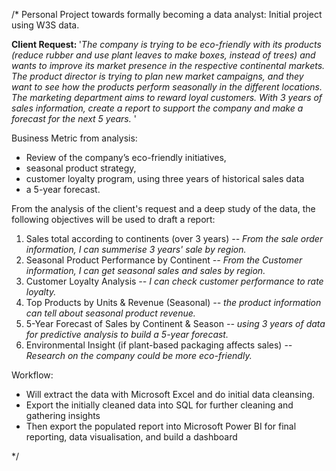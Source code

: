 /*
Personal Project towards formally becoming a data analyst:
Initial project using W3S data. 

<b>Client Request: </b>
'<i>The company is trying to be eco-friendly with its products (reduce rubber and use plant leaves to make boxes, instead of trees) and wants to improve its market presence in the respective continental markets. The product director is trying to plan new market campaigns, and they want to see how the products perform seasonally in the different locations. The marketing department aims to reward loyal customers. With 3 years of sales information, create a report to support the company and make a forecast for the next 5 years. </i>'

Business Metric from analysis: 
- Review of the company’s eco-friendly initiatives, 
- seasonal product strategy, 
- customer loyalty program, using three years of historical sales data 
- a 5-year forecast.
  
From the analysis of the client's request and a deep study of the data, the following objectives will be used to draft a report:
1.  Sales total according to continents (over 3 years)                <i>-- From the sale order information, I can summerise 3 years' sale by region.</i>        
2.	Seasonal Product Performance by Continent                         <i>-- From the Customer information, I can get seasonal sales and sales by region.</i>
3.	Customer Loyalty Analysis                                         <i>-- I can check customer performance to rate loyalty.</i>
4.	Top Products by Units & Revenue (Seasonal)                        <i>-- the product information can tell about seasonal product revenue.</i>
5.	5-Year Forecast of Sales by Continent & Season                    <i>-- using 3 years of data for predictive analysis to build a 5-year forecast.</i>
6.	Environmental Insight (if plant-based packaging affects sales)    <i>-- Research on the company could be more eco-friendly.</i>


Workflow:
- Will extract the data with Microsoft Excel and do initial data cleansing.
- Export the initially cleaned data into SQL for further cleaning and gathering insights
- Then export the populated report into Microsoft Power BI for final reporting, data visualisation, and build a dashboard

*/
